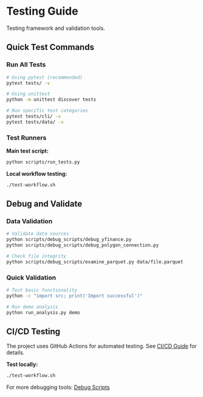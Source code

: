 # Testing Guide

Testing framework and validation tools.

## Quick Test Commands

### Run All Tests
```bash
# Using pytest (recommended)
pytest tests/ -v

# Using unittest
python -m unittest discover tests

# Run specific test categories
pytest tests/cli/ -v
pytest tests/data/ -v
```

### Test Runners

**Main test script:**
```bash
python scripts/run_tests.py
```

**Local workflow testing:**
```bash
./test-workflow.sh
```

## Debug and Validate

### Data Validation
```bash
# Validate data sources
python scripts/debug_scripts/debug_yfinance.py
python scripts/debug_scripts/debug_polygon_connection.py

# Check file integrity
python scripts/debug_scripts/examine_parquet.py data/file.parquet
```

### Quick Validation
```bash
# Test basic functionality
python -c "import src; print('Import successful')"

# Run demo analysis
python run_analysis.py demo
```

## CI/CD Testing

The project uses GitHub Actions for automated testing. See [CI/CD Guide](ci-cd.md) for details.

**Test locally:**
```bash
./test-workflow.sh
```

For more debugging tools: [Debug Scripts](debug-scripts.md)